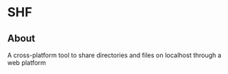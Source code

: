 # SHF

## About

A cross-platform tool to share directories and files on localhost through a web platform
